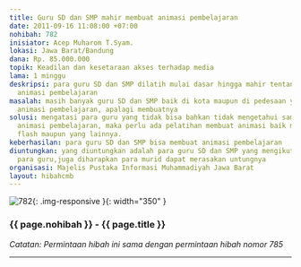 ```yaml
---
title: Guru SD dan SMP mahir membuat animasi pembelajaran
date: 2011-09-16 11:08:00 +07:00
nohibah: 782
inisiator: Acep Muharom T.Syam.
lokasi: Jawa Barat/Bandung
dana: Rp. 85.000.000
topik: Keadilan dan kesetaraan akses terhadap media
lama: 1 minggu
deskripsi: para guru SD dan SMP dilatih mulai dasar hingga mahir tentang pembuatan
  animasi pembelajaran
masalah: masih banyak guru SD dan SMP baik di kota maupun di pedesaan yang belum mengenal
  animasi pembelajaran, apalagi membuatnya
solusi: mengatasi para guru yang tidak bisa bahkan tidak mengetahui sama sekali tentang
  animasi pembelajaran, maka perlu ada pelatihan membuat animasi baik menggunakan
  flash maupun yang lainnya.
keberhasilan: para guru SD dan SMP bisa membuat animasi pembelajaran
diuntungkan: yang diuntungkan adalah para guru SD dan SMP yang mengikuti pelatihan.selain
  para guru,juga diharapkan para murid dapat merasakan untungnya
organisasi: Majelis Pustaka Informasi Muhammadiyah Jawa Barat
layout: hibahcmb
---
```


![782](/static/img/hibahcmb/782.png){: .img-responsive }{: width="350" }

### {{ page.nohibah }} - {{ page.title }}

*Catatan: Permintaan hibah ini sama dengan permintaan hibah nomor 785*

---
